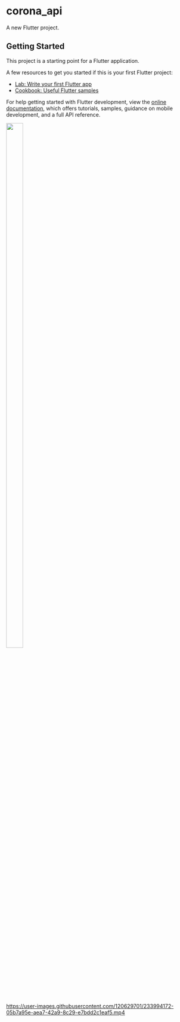 # corona_api

A new Flutter project.

## Getting Started

This project is a starting point for a Flutter application.

A few resources to get you started if this is your first Flutter project:

- [Lab: Write your first Flutter app](https://docs.flutter.dev/get-started/codelab)
- [Cookbook: Useful Flutter samples](https://docs.flutter.dev/cookbook)

For help getting started with Flutter development, view the
[online documentation](https://docs.flutter.dev/), which offers tutorials,
samples, guidance on mobile development, and a full API reference.
<p float="center">

 <img src="https://user-images.githubusercontent.com/120629701/233993079-44fd43df-19d9-42b3-a245-7d228ec68289.png" width=30% height=60%>
 
</p>



https://user-images.githubusercontent.com/120629701/233994172-05b7a95e-aea7-42a9-8c29-e7bdd2c1eaf5.mp4


